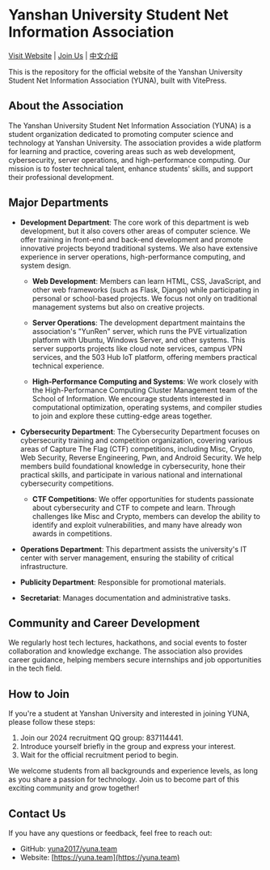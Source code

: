# Yanshan University Student Net Information Association

[Visit Website](https://yuna.team/) | [Join Us](https://yuna.team/join-us/how-to.html) | [中文介绍](https://github.com/yuna2017/yuna.team/blob/main/README.md)

This is the repository for the official website of the Yanshan University Student Net Information Association (YUNA), built with VitePress.

## About the Association

The Yanshan University Student Net Information Association (YUNA) is a student organization dedicated to promoting computer science and technology at Yanshan University. The association provides a wide platform for learning and practice, covering areas such as web development, cybersecurity, server operations, and high-performance computing. Our mission is to foster technical talent, enhance students' skills, and support their professional development.

## Major Departments

- **Development Department**: The core work of this department is web development, but it also covers other areas of computer science. We offer training in front-end and back-end development and promote innovative projects beyond traditional systems. We also have extensive experience in server operations, high-performance computing, and system design.

  - **Web Development**: Members can learn HTML, CSS, JavaScript, and other web frameworks (such as Flask, Django) while participating in personal or school-based projects. We focus not only on traditional management systems but also on creative projects.

  - **Server Operations**: The development department maintains the association's "YunRen" server, which runs the PVE virtualization platform with Ubuntu, Windows Server, and other systems. This server supports projects like cloud note services, campus VPN services, and the 503 Hub IoT platform, offering members practical technical experience.

  - **High-Performance Computing and Systems**: We work closely with the High-Performance Computing Cluster Management team of the School of Information. We encourage students interested in computational optimization, operating systems, and compiler studies to join and explore these cutting-edge areas together.

- **Cybersecurity Department**: The Cybersecurity Department focuses on cybersecurity training and competition organization, covering various areas of Capture The Flag (CTF) competitions, including Misc, Crypto, Web Security, Reverse Engineering, Pwn, and Android Security. We help members build foundational knowledge in cybersecurity, hone their practical skills, and participate in various national and international cybersecurity competitions.

  - **CTF Competitions**: We offer opportunities for students passionate about cybersecurity and CTF to compete and learn. Through challenges like Misc and Crypto, members can develop the ability to identify and exploit vulnerabilities, and many have already won awards in competitions.

- **Operations Department**: This department assists the university's IT center with server management, ensuring the stability of critical infrastructure.

- **Publicity Department**: Responsible for promotional materials.
- **Secretariat**: Manages documentation and administrative tasks.

## Community and Career Development

We regularly host tech lectures, hackathons, and social events to foster collaboration and knowledge exchange. The association also provides career guidance, helping members secure internships and job opportunities in the tech field.

## How to Join

If you're a student at Yanshan University and interested in joining YUNA, please follow these steps:

1. Join our 2024 recruitment QQ group: 837114441.
2. Introduce yourself briefly in the group and express your interest.
3. Wait for the official recruitment period to begin.

We welcome students from all backgrounds and experience levels, as long as you share a passion for technology. Join us to become part of this exciting community and grow together!

## Contact Us

If you have any questions or feedback, feel free to reach out:

- GitHub: [yuna2017/yuna.team](https://github.com/yuna2017/yuna.team)
- Website: [https://yuna.team](https://yuna.team)